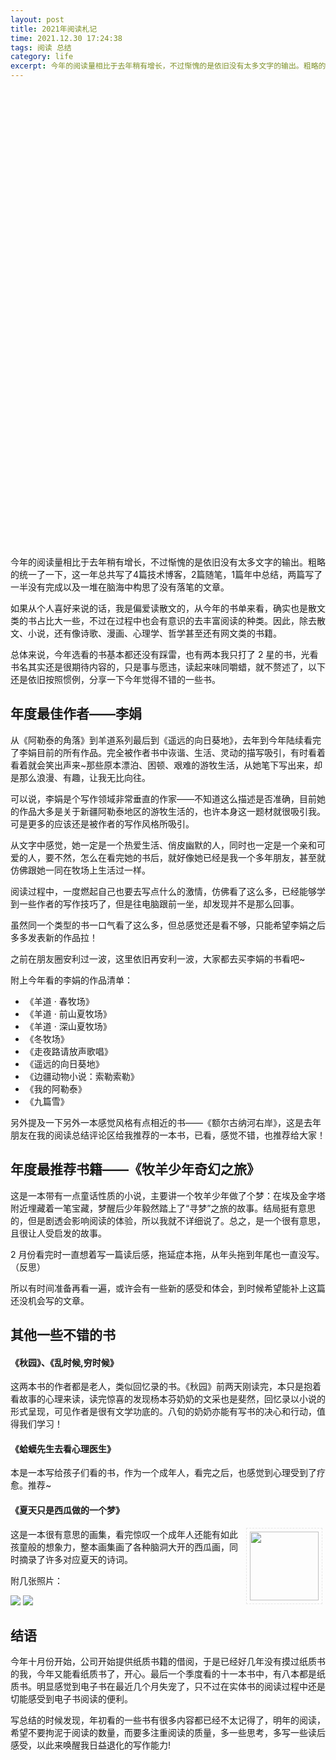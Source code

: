 ```yaml
---
layout: post
title: 2021年阅读札记
time: 2021.12.30 17:24:38
tags: 阅读 总结
category: life
excerpt: 今年的阅读量相比于去年稍有增长，不过惭愧的是依旧没有太多文字的输出。粗略的统一了一下，这一年总共写了4篇技术博客，2篇随笔，1篇年中总结，两篇写了一半没有完成以及一堆在脑海中构思了没有落笔的文章。
---
```


<style>
.chartbox{
    width: 100%;
    height:720px;
    margin:20px 0;
}
.chartbox img{
    width:100%;
    height:auto;
}
.txtAroundImg{
    display: inline-block !important;
    margin: 0 5px !important;
    padding: 5px;
    border: 1px dashed #e5e5e5;
}
</style>
<div id="book-chart" class="chartbox"></div>
今年的阅读量相比于去年稍有增长，不过惭愧的是依旧没有太多文字的输出。粗略的统一了一下，这一年总共写了4篇技术博客，2篇随笔，1篇年中总结，两篇写了一半没有完成以及一堆在脑海中构思了没有落笔的文章。

如果从个人喜好来说的话，我是偏爱读散文的，从今年的书单来看，确实也是散文类的书占比大一些，不过在过程中也会有意识的去丰富阅读的种类。因此，除去散文、小说，还有像诗歌、漫画、心理学、哲学甚至还有网文类的书籍。

总体来说，今年选看的书基本都还没有踩雷，也有两本我只打了 2 星的书，光看书名其实还是很期待内容的，只是事与愿违，读起来味同嚼蜡，就不赘述了，以下还是依旧按照惯例，分享一下今年觉得不错的一些书。

## 年度最佳作者——李娟

从《阿勒泰的角落》到羊道系列最后到《遥远的向日葵地》，去年到今年陆续看完了李娟目前的所有作品。完全被作者书中诙谐、生活、灵动的描写吸引，有时看着看着就会笑出声来~那些原本漂泊、困顿、艰难的游牧生活，从她笔下写出来，却是那么浪漫、有趣，让我无比向往。

可以说，李娟是个写作领域非常垂直的作家——不知道这么描述是否准确，目前她的作品大多是关于新疆阿勒泰地区的游牧生活的，也许本身这一题材就很吸引我。可是更多的应该还是被作者的写作风格所吸引。

从文字中感觉，她一定是一个热爱生活、俏皮幽默的人，同时也一定是一个亲和可爱的人，要不然，怎么在看完她的书后，就好像她已经是我一个多年朋友，甚至就仿佛跟她一同在牧场上生活过一样。

阅读过程中，一度燃起自己也要去写点什么的激情，仿佛看了这么多，已经能够学到一些作者的写作技巧了，但是往电脑跟前一坐，却发现并不是那么回事。

虽然同一个类型的书一口气看了这么多，但总感觉还是看不够，只能希望李娟之后多多发表新的作品拉！

之前在朋友圈安利过一波，这里依旧再安利一波，大家都去买李娟的书看吧~

附上今年看的李娟的作品清单：

-   《羊道 · 春牧场》
-   《羊道 · 前山夏牧场》
-   《羊道 · 深山夏牧场》
-   《冬牧场》
-   《走夜路请放声歌唱》
-   《遥远的向日葵地》
-   《边疆动物小说：索勒索勒》
-   《我的阿勒泰》
-   《九篇雪》

另外提及一下另外一本感觉风格有点相近的书——《额尔古纳河右岸》，这是去年朋友在我的阅读总结评论区给我推荐的一本书，已看，感觉不错，也推荐给大家！

## 年度最推荐书籍——《牧羊少年奇幻之旅》

这是一本带有一点童话性质的小说，主要讲一个牧羊少年做了个梦：在埃及金字塔附近埋藏着一笔宝藏，梦醒后少年毅然踏上了“寻梦”之旅的故事。结局挺有意思的，但是剧透会影响阅读的体验，所以我就不详细说了。总之，是一个很有意思，且很让人受启发的故事。

2 月份看完时一直想着写一篇读后感，拖延症本拖，从年头拖到年尾也一直没写。（反思）

所以有时间准备再看一遍，或许会有一些新的感受和体会，到时候希望能补上这篇还没机会写的文章。

## 其他一些不错的书

#### 《秋园》、《乱时候,穷时候》

这两本书的作者都是老人，类似回忆录的书。《秋园》前两天刚读完，本只是抱着看故事的心理来读，读完惊喜的发现杨本芬奶奶的文采也是斐然，回忆录以小说的形式呈现，可见作者是很有文学功底的。八旬的奶奶亦能有写书的决心和行动，值得我们学习！

#### 《蛤蟆先生去看心理医生》

本是一本写给孩子们看的书，作为一个成年人，看完之后，也感觉到心理受到了疗愈。推荐~

#### 《夏天只是西瓜做的一个梦》

<img align="right" width="110" hspace="5" vspace="5" src="{{ site.baseurl}}/images/post/2021-12-30-read-summary-2021/pic01.jpeg" class="txtAroundImg" />
这是一本很有意思的画集，看完惊叹一个成年人还能有如此孩童般的想象力，整本画集画了各种脑洞大开的西瓜画，同时摘录了许多对应夏天的诗词。

附几张照片：

<img src="{{site.imgPath}}/post/2021-12-30-read-summary-2021/pic02.jpg" />
<img src="{{site.imgPath}}/post/2021-12-30-read-summary-2021/pic03.jpg" />

## 结语

今年十月份开始，公司开始提供纸质书籍的借阅，于是已经好几年没有摸过纸质书的我，今年又能看纸质书了，开心。最后一个季度看的十一本书中，有八本都是纸质书。明显感觉到电子书在最近几个月失宠了，只不过在实体书的阅读过程中还是切能感受到电子书阅读的便利。

写总结的时候发现，年初看的一些书有很多内容都已经不太记得了，明年的阅读，希望不要拘泥于阅读的数量，而要多注重阅读的质量，多一些思考，多写一些读后感受，以此来唤醒我日益退化的写作能力!

<script type="text/javascript" src="{{ site.url }}{{site.baseurl}}/js/echarts.min-4.8.0.js"></script>
<script type="text/javascript" src="{{ site.url }}{{site.baseurl}}/js/bookList.js"></script>
<script type="text/javascript" src="{{ site.url }}{{site.baseurl}}/js/chartsCommon.js"></script>

<script type="text/javascript">

if (window.innerWidth < 600) {
    var img2020 = '{{ site.url }}{{site.baseurl}}/images/post/2021-12-30-read-summary-2021/pic-chart.png';

    setChartImg('book-chart',img2020)
}
else {
    var charts = [];

    var myChart = echarts.init(document.getElementById('book-chart'));
    var baseData = bookData['2021']
    let opt = getReadSummaryChartOpt(baseData,{
        title: '2021年度读书统计',
        colors: ['#cf7500','#a4b787','#f8e4b7','#797a7e','#79a3b1'],
        bgColor: '#231903',
        txtColor: '#bbbbbb'
    })
    myChart.setOption(opt);
    charts.push(myChart)
    setResize(charts)
}

</script>
